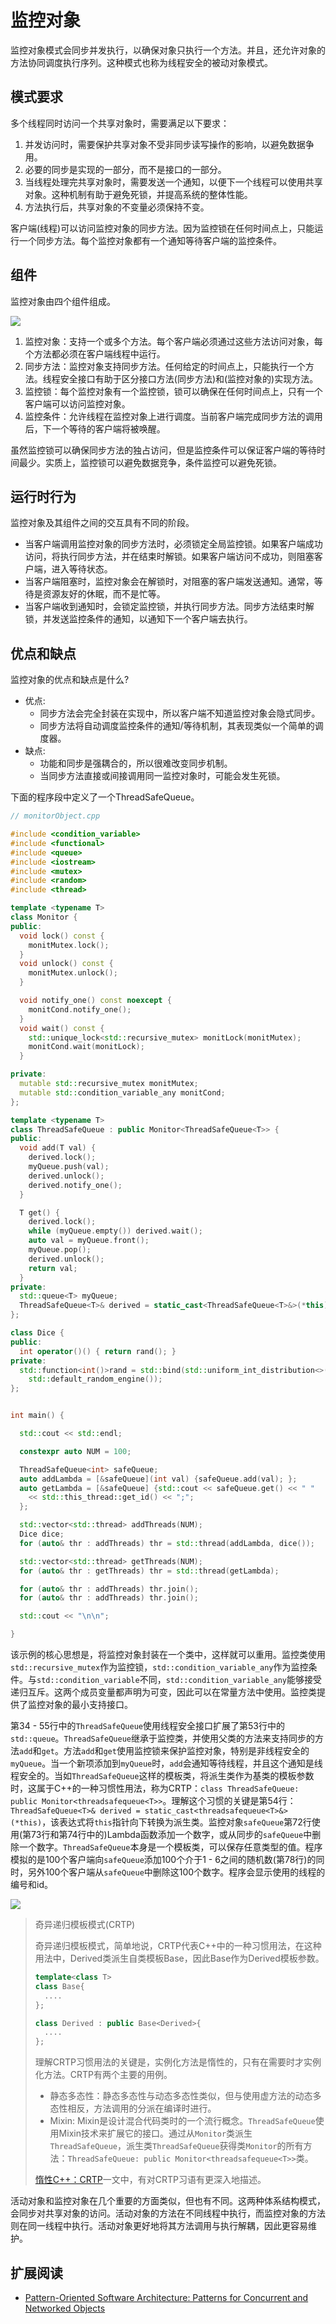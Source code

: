 # 监控对象

监控对象模式会同步并发执行，以确保对象只执行一个方法。并且，还允许对象的方法协同调度执行序列。这种模式也称为线程安全的被动对象模式。

## 模式要求

多个线程同时访问一个共享对象时，需要满足以下要求：

1. 并发访问时，需要保护共享对象不受非同步读写操作的影响，以避免数据争用。
2. 必要的同步是实现的一部分，而不是接口的一部分。
3. 当线程处理完共享对象时，需要发送一个通知，以便下一个线程可以使用共享对象。这种机制有助于避免死锁，并提高系统的整体性能。
4. 方法执行后，共享对象的不变量必须保持不变。

客户端(线程)可以访问监控对象的同步方法。因为监控锁在任何时间点上，只能运行一个同步方法。每个监控对象都有一个通知等待客户端的监控条件。

## 组件

监控对象由四个组件组成。

![](../../../images/Patterns/Concurrent-Architecture/4.png)

1. 监控对象：支持一个或多个方法。每个客户端必须通过这些方法访问对象，每个方法都必须在客户端线程中运行。
2. 同步方法：监控对象支持同步方法。任何给定的时间点上，只能执行一个方法。线程安全接口有助于区分接口方法(同步方法)和(监控对象的)实现方法。
3.  监控锁：每个监控对象有一个监控锁，锁可以确保在任何时间点上，只有一个客户端可以访问监控对象。
4. 监控条件：允许线程在监控对象上进行调度。当前客户端完成同步方法的调用后，下一个等待的客户端将被唤醒。

虽然监控锁可以确保同步方法的独占访问，但是监控条件可以保证客户端的等待时间最少。实质上，监控锁可以避免数据竞争，条件监控可以避免死锁。

## 运行时行为

监控对象及其组件之间的交互具有不同的阶段。

* 当客户端调用监控对象的同步方法时，必须锁定全局监控锁。如果客户端成功访问，将执行同步方法，并在结束时解锁。如果客户端访问不成功，则阻塞客户端，进入等待状态。
* 当客户端阻塞时，监控对象会在解锁时，对阻塞的客户端发送通知。通常，等待是资源友好的休眠，而不是忙等。
* 当客户端收到通知时，会锁定监控锁，并执行同步方法。同步方法结束时解锁，并发送监控条件的通知，以通知下一个客户端去执行。

## 优点和缺点

监控对象的优点和缺点是什么?

* 优点:
  * 同步方法会完全封装在实现中，所以客户端不知道监控对象会隐式同步。
  * 同步方法将自动调度监控条件的通知/等待机制，其表现类似一个简单的调度器。
* 缺点:
  * 功能和同步是强耦合的，所以很难改变同步机制。
  * 当同步方法直接或间接调用同一监控对象时，可能会发生死锁。

下面的程序段中定义了一个ThreadSafeQueue。

```c++
// monitorObject.cpp

#include <condition_variable>
#include <functional>
#include <queue>
#include <iostream>
#include <mutex>
#include <random>
#include <thread>

template <typename T>
class Monitor {
public:
  void lock() const {
    monitMutex.lock();
  }
  void unlock() const {
    monitMutex.unlock();
  }

  void notify_one() const noexcept {
    monitCond.notify_one();
  }
  void wait() const {
    std::unique_lock<std::recursive_mutex> monitLock(monitMutex);
    monitCond.wait(monitLock);
  }

private:
  mutable std::recursive_mutex monitMutex;
  mutable std::condition_variable_any monitCond;
};

template <typename T>
class ThreadSafeQueue : public Monitor<ThreadSafeQueue<T>> {
public:
  void add(T val) {
    derived.lock();
    myQueue.push(val);
    derived.unlock();
    derived.notify_one();
  }

  T get() {
    derived.lock();
    while (myQueue.empty()) derived.wait();
    auto val = myQueue.front();
    myQueue.pop();
    derived.unlock();
    return val;
  }
private:
  std::queue<T> myQueue;
  ThreadSafeQueue<T>& derived = static_cast<ThreadSafeQueue<T>&>(*this);
};

class Dice {
public:
  int operator()() { return rand(); }
private:
  std::function<int()>rand = std::bind(std::uniform_int_distribution<>(1, 6), 
    std::default_random_engine());
};


int main() {

  std::cout << std::endl;

  constexpr auto NUM = 100;

  ThreadSafeQueue<int> safeQueue;
  auto addLambda = [&safeQueue](int val) {safeQueue.add(val); };
  auto getLambda = [&safeQueue] {std::cout << safeQueue.get() << " "
    << std::this_thread::get_id() << ";";
  };

  std::vector<std::thread> addThreads(NUM);
  Dice dice;
  for (auto& thr : addThreads) thr = std::thread(addLambda, dice());

  std::vector<std::thread> getThreads(NUM);
  for (auto& thr : getThreads) thr = std::thread(getLambda);

  for (auto& thr : addThreads) thr.join();
  for (auto& thr : addThreads) thr.join();

  std::cout << "\n\n";

}
```

该示例的核心思想是，将监控对象封装在一个类中，这样就可以重用。监控类使用`std::recursive_mutex`作为监控锁，`std::condition_variable_any`作为监控条件。与`std::condition_variable`不同，`std::condition_variable_any`能够接受递归互斥。这两个成员变量都声明为可变，因此可以在常量方法中使用。监控类提供了监控对象的最小支持接口。

第34 - 55行中的`ThreadSafeQueue`使用线程安全接口扩展了第53行中的`std::queue`。`ThreadSafeQueue`继承于监控类，并使用父类的方法来支持同步的方法`add`和`get`。方法`add`和`get`使用监控锁来保护监控对象，特别是非线程安全的`myQueue`。当一个新项添加到`myQueue`时，`add`会通知等待线程，并且这个通知是线程安全的。当如`ThreadSafeQueue`这样的模板类，将派生类作为基类的模板参数时，这属于C++的一种习惯性用法，称为CRTP：`class ThreadSafeQueue: public Monitor<threadsafequeue<T>>`。理解这个习惯的关键是第54行：`ThreadSafeQueue<T>& derived = static_cast<threadsafequeue<T>&>(*this)`，该表达式将`this`指针向下转换为派生类。监控对象`safeQueue`第72行使用(第73行和第74行中的)Lambda函数添加一个数字，或从同步的`safeQueue`中删除一个数字。`ThreadSafeQueue`本身是一个模板类，可以保存任意类型的值。程序模拟的是100个客户端向`safeQueue`添加100个介于1 - 6之间的随机数(第78行)的同时，另外100个客户端从`safeQueue`中删除这100个数字。程序会显示使用的线程的编号和id。

![](../../../images/Patterns/Concurrent-Architecture/5.png)

> 奇异递归模板模式(CRTP)
>
> 奇异递归模板模式，简单地说，CRTP代表C++中的一种习惯用法，在这种用法中，Derived类派生自类模板Base，因此Base作为Derived模板参数。
>
> ```c++
>template<class T>
> class Base{
>	....
> };
> 
> class Derived : public Base<Derived>{
> 	....
> };
> ```
> 
> 理解CRTP习惯用法的关键是，实例化方法是惰性的，只有在需要时才实例化方法。CRTP有两个主要的用例。
> 
> *  静态多态性：静态多态性与动态多态性类似，但与使用虚方法的动态多态性相反，方法调用的分派在编译时进行。
>* Mixin: Mixin是设计混合代码类时的一个流行概念。`ThreadSafeQueue`使用Mixin技术来扩展它的接口。通过从`Monitor`类派生`ThreadSafeQueue`，派生类`ThreadSafeQueue`获得类`Monitor`的所有方法：`ThreadSafeQueue: public Monitor<threadsafequeue<T>>`类。
> 
>[惰性C++：CRTP]( https://www.modernescpp.com/index.php/c-is-still-lazy)一文中，有对CRTP习语有更深入地描述。

活动对象和监控对象在几个重要的方面类似，但也有不同。这两种体系结构模式，会同步对共享对象的访问。活动对象的方法在不同线程中执行，而监控对象的方法则在同一线程中执行。活动对象更好地将其方法调用与执行解耦，因此更容易维护。

## 扩展阅读

* [Pattern-Oriented Software Architecture: Patterns for Concurrent and Networked Objects](https://www.dre.vanderbilt.edu/~schmidt/POSA/POSA2/)